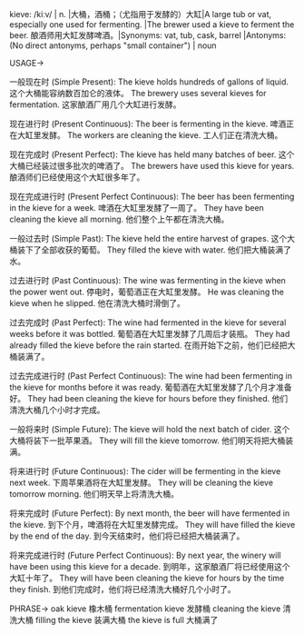 kieve: /kiːv/ | n. |大桶，酒桶；（尤指用于发酵的）大缸|A large tub or vat, especially one used for fermenting. |The brewer used a kieve to ferment the beer.  酿酒师用大缸发酵啤酒。|Synonyms: vat, tub, cask, barrel |Antonyms:  (No direct antonyms, perhaps "small container") | noun


USAGE->

一般现在时 (Simple Present):
The kieve holds hundreds of gallons of liquid.  这个大桶能容纳数百加仑的液体。
The brewery uses several kieves for fermentation.  这家酿酒厂用几个大缸进行发酵。


现在进行时 (Present Continuous):
The beer is fermenting in the kieve.  啤酒正在大缸里发酵。
The workers are cleaning the kieve. 工人们正在清洗大桶。


现在完成时 (Present Perfect):
The kieve has held many batches of beer.  这个大桶已经装过很多批次的啤酒了。
The brewers have used this kieve for years.  酿酒师们已经使用这个大缸很多年了。


现在完成进行时 (Present Perfect Continuous):
The beer has been fermenting in the kieve for a week.  啤酒在大缸里发酵了一周了。
They have been cleaning the kieve all morning.  他们整个上午都在清洗大桶。


一般过去时 (Simple Past):
The kieve held the entire harvest of grapes.  这个大桶装下了全部收获的葡萄。
They filled the kieve with water.  他们把大桶装满了水。


过去进行时 (Past Continuous):
The wine was fermenting in the kieve when the power went out.  停电时，葡萄酒正在大缸里发酵。
He was cleaning the kieve when he slipped. 他在清洗大桶时滑倒了。


过去完成时 (Past Perfect):
The wine had fermented in the kieve for several weeks before it was bottled.  葡萄酒在大缸里发酵了几周后才装瓶。
They had already filled the kieve before the rain started.  在雨开始下之前，他们已经把大桶装满了。


过去完成进行时 (Past Perfect Continuous):
The wine had been fermenting in the kieve for months before it was ready.  葡萄酒在大缸里发酵了几个月才准备好。
They had been cleaning the kieve for hours before they finished.  他们清洗大桶几个小时才完成。


一般将来时 (Simple Future):
The kieve will hold the next batch of cider.  这个大桶将装下一批苹果酒。
They will fill the kieve tomorrow.  他们明天将把大桶装满。


将来进行时 (Future Continuous):
The cider will be fermenting in the kieve next week.  下周苹果酒将在大缸里发酵。
They will be cleaning the kieve tomorrow morning.  他们明天早上将清洗大桶。


将来完成时 (Future Perfect):
By next month, the beer will have fermented in the kieve.  到下个月，啤酒将在大缸里发酵完成。
They will have filled the kieve by the end of the day.  到今天结束时，他们将已经把大桶装满了。


将来完成进行时 (Future Perfect Continuous):
By next year, the winery will have been using this kieve for a decade.  到明年，这家酿酒厂将已经使用这个大缸十年了。
They will have been cleaning the kieve for hours by the time they finish.  到他们完成时，他们将已经清洗大桶好几个小时了。



PHRASE->
oak kieve  橡木桶
fermentation kieve  发酵桶
cleaning the kieve  清洗大桶
filling the kieve  装满大桶
the kieve is full  大桶满了
